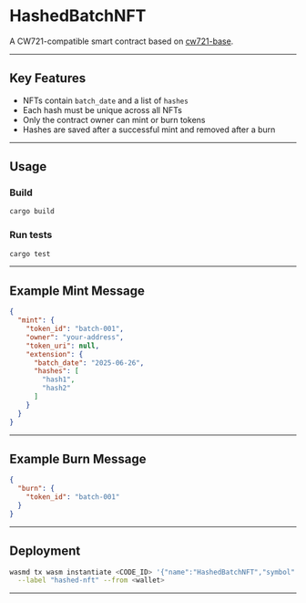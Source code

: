 # HashedBatchNFT

A CW721-compatible smart contract based on [cw721-base](https://github.com/CosmWasm/cw-nfts/tree/main/contracts/cw721-base).

---

## Key Features

*  NFTs contain `batch_date` and a list of `hashes`
*  Each hash must be unique across all NFTs
*  Only the contract owner can mint or burn tokens
*  Hashes are saved after a successful mint and removed after a burn

---

## Usage

### Build

```sh
cargo build
```

### Run tests

```sh
cargo test
```

---

## Example Mint Message

```json
{
  "mint": {
    "token_id": "batch-001",
    "owner": "your-address",
    "token_uri": null,
    "extension": {
      "batch_date": "2025-06-26",
      "hashes": [
        "hash1",
        "hash2"
      ]
    }
  }
}
```

---

## Example Burn Message

```json
{
  "burn": {
    "token_id": "batch-001"
  }
}
```

---

## Deployment

```sh
wasmd tx wasm instantiate <CODE_ID> '{"name":"HashedBatchNFT","symbol":"HASH","minter":"<your-address>"}' \
  --label "hashed-nft" --from <wallet> 
```

---


